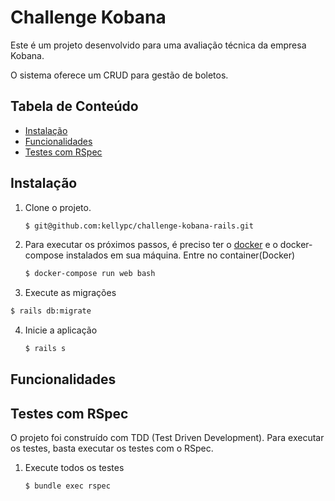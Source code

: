 # Challenge Kobana

Este é um projeto desenvolvido para uma avaliação técnica da empresa Kobana.

O sistema oferece um CRUD para gestão de boletos.

## Tabela de Conteúdo

* [Instalação](#instalacao)
* [Funcionalidades](#funcionalidades)
* [Testes com RSpec](#testes-com-rspec)

## Instalação

1. Clone o projeto.

	~~~ sh
	$ git@github.com:kellypc/challenge-kobana-rails.git
	~~~

2. Para executar os próximos passos, é preciso ter o [docker](https://docs.docker.com/get-docker/) e o docker-compose instalados em sua máquina.
	Entre no container(Docker)

	~~~ sh
	$ docker-compose run web bash
	~~~

3. Execute as migrações

~~~ sh
$ rails db:migrate
~~~

4. Inicie a aplicação

	~~~ sh
	$ rails s
	~~~

## Funcionalidades

## Testes com RSpec

O projeto foi construído com TDD (Test Driven Development). Para executar os testes, basta executar os testes com o RSpec.

1. Execute todos os  testes

	~~~ sh
	$ bundle exec rspec
	~~~
